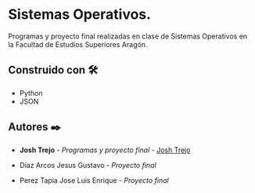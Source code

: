 # Sistemas Operativos.

Programas y proyecto final realizadas en clase de Sistemas Operativos en la Facultad de Estudios Superiores Aragón.

## Construido con 🛠️

* Python
* JSON

## Autores ✒️

* **Josh Trejo** - *Programas y proyecto final* - [Josh Trejo](https://github.com/jorgejoshuatt)

* Díaz Arcos Jesus Gustavo - *Proyecto final*

* Perez Tapia Jose Luis Enrique - *Proyecto final*
